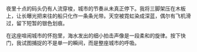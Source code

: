 夜里十点的码头仍有人流穿梭，城市的节奏从未真正停下。我将三脚架压在木板上，让长曝光把来往的船只化作一条条光带。天空被霓虹染成深蓝，偶尔有飞机滑过，留下短暂的银色划痕。

在这座喧闹城市的怀抱里，海水发出的细小拍击声像是一段柔和的旋律。按下快门，我试图捕捉的不是单一的瞬间，而是整座城市的呼吸。
